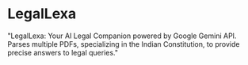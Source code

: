 # LegalLexa
"LegalLexa: Your AI Legal Companion powered by Google Gemini API. Parses multiple PDFs, specializing in the Indian Constitution, to provide precise answers to legal queries."
